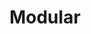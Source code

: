 ---
logohandle: modularim
sort: modular
title: Modular
twitter: https://x.com/ModularIM
website: https://modular.im/
---